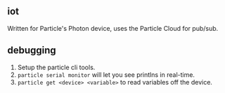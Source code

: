 iot
------

Written for Particle's Photon device, uses the Particle Cloud for pub/sub.

## debugging

1. Setup the particle cli tools.
2. `particle serial monitor` will let you see printlns in real-time.
3. `particle get <device> <variable>` to read variables off the device.